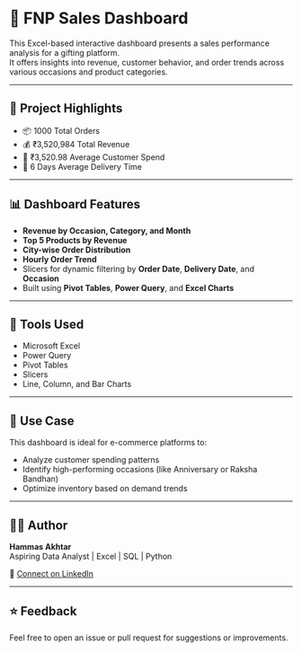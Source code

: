 # 🎁 FNP Sales Dashboard

This Excel-based interactive dashboard presents a sales performance analysis for a gifting platform.  
It offers insights into revenue, customer behavior, and order trends across various occasions and product categories.

---

## 📌 Project Highlights

- 📦 1000 Total Orders
- 💰 ₹3,520,984 Total Revenue
- 🧾 ₹3,520.98 Average Customer Spend
- 🚚 6 Days Average Delivery Time

---

## 📊 Dashboard Features

- **Revenue by Occasion, Category, and Month**
- **Top 5 Products by Revenue**
- **City-wise Order Distribution**
- **Hourly Order Trend**
- Slicers for dynamic filtering by **Order Date**, **Delivery Date**, and **Occasion**
- Built using **Pivot Tables**, **Power Query**, and **Excel Charts**

---

## 🧰 Tools Used

- Microsoft Excel
- Power Query
- Pivot Tables
- Slicers
- Line, Column, and Bar Charts

---

## 📎 Use Case

This dashboard is ideal for e-commerce platforms to:
- Analyze customer spending patterns
- Identify high-performing occasions (like Anniversary or Raksha Bandhan)
- Optimize inventory based on demand trends

---

## 🙋‍♂️ Author

**Hammas Akhtar**  
Aspiring Data Analyst | Excel | SQL | Python

📩 [Connect on LinkedIn](https://www.linkedin.com/in/hammas-akhtar)

---

## ⭐️ Feedback

Feel free to open an issue or pull request for suggestions or improvements.
